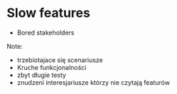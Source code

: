 ﻿# Slow features
* Bored stakeholders

Note:
* trzebiotajace się scenariusze
* Kruche funkcjonalności
* zbyt długie testy
* znudzeni interesjariusze którzy nie czytają featurów
